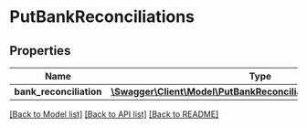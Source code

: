 # PutBankReconciliations

## Properties
Name | Type | Description | Notes
------------ | ------------- | ------------- | -------------
**bank_reconciliation** | [**\Swagger\Client\Model\PutBankReconciliationsBankReconciliation**](PutBankReconciliationsBankReconciliation.md) |  | 

[[Back to Model list]](../README.md#documentation-for-models) [[Back to API list]](../README.md#documentation-for-api-endpoints) [[Back to README]](../README.md)


